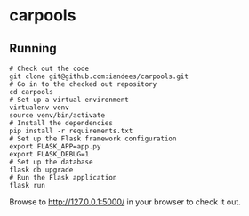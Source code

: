 # carpools

## Running

```
# Check out the code
git clone git@github.com:iandees/carpools.git
# Go in to the checked out repository
cd carpools
# Set up a virtual environment
virtualenv venv
source venv/bin/activate
# Install the dependencies
pip install -r requirements.txt
# Set up the Flask framework configuration
export FLASK_APP=app.py
export FLASK_DEBUG=1
# Set up the database
flask db upgrade
# Run the Flask application
flask run
```

Browse to http://127.0.0.1:5000/ in your browser to check it out.
